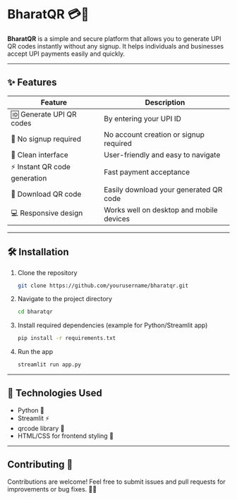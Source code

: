 # BharatQR 💳📲

**BharatQR** is a simple and secure platform that allows you to generate UPI QR codes instantly without any signup. It helps individuals and businesses accept UPI payments easily and quickly.

---

## ✨ Features 

| Feature                                         | Description                                    |
|------------------------------------------------|-----------------------------------------------  |
| 🆔 Generate UPI QR codes                        | By entering your UPI ID                        |
| 🚫 No signup required                          | No account creation or signup required          |
| 🎨 Clean interface                              | User-friendly and easy to navigate             |
| ⚡ Instant QR code generation                    | Fast payment acceptance                       |
| 💾 Download QR code                            | Easily download your generated QR code          |
| 💻 Responsive design                           | Works well on desktop and mobile devices        |

---


## 🛠️ Installation 

1. Clone the repository

   ```bash
   git clone https://github.com/yourusername/bharatqr.git
   ```
2. Navigate to the project directory

   ```bash
   cd bharatqr
   ```
3. Install required dependencies (example for Python/Streamlit app)

   ```bash
   pip install -r requirements.txt
   ```
4. Run the app

   ```bash
   streamlit run app.py
   ```

---

## 🧰 Technologies Used 

* Python 🐍
* Streamlit ⚡
* qrcode library 🔳
* HTML/CSS for frontend styling 🎨

---

## Contributing 🤝

Contributions are welcome! Feel free to submit issues and pull requests for improvements or bug fixes. 🐞✨
